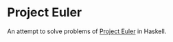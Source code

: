 # Project Euler
An attempt to solve problems of [Project Euler](https://projecteuler.net) in Haskell.
